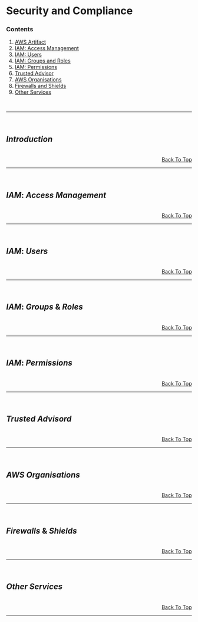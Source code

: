 # Security and Compliance <a id="top"></a>

### Contents
1. [AWS Artifact](#one)
2. [IAM: Access Management](#two)
3. [IAM: Users](#three)
4. [IAM: Groups and Roles](#four)
5. [IAM: Permissions](#five)
6. [Trusted Advisor](#six)
7. [AWS Organisations](#seven)
8. [Firewalls and Shields](#eight)
9. [Other Services](#nine)


<br/>

---

<br/>

## $Introduction$ <a id="one"></a>


<br/>

<div style="text-align:right;">
<a href="#top">Back To Top</a>
</div>

---

<br/>

## $IAM:$ $Access$ $Management$ <a id="two"></a>

<br/>

<div style="text-align:right;">
<a href="#top">Back To Top</a>
</div>

---

<br/>

## $IAM:$ $Users$ <a id="three"></a>


<br/>

<div style="text-align:right;">
<a href="#top">Back To Top</a>
</div>

---

<br/>

## $IAM:$ $Groups$ & $Roles$ <a id="four"></a>


<br/>

<div style="text-align:right;">
<a href="#top">Back To Top</a>
</div>

---

<br/>

## $IAM:$ $Permissions$ <a id="five"></a>


<br/>

<div style="text-align:right;">
<a href="#top">Back To Top</a>
</div>

---

<br/>


## $Trusted$ $Advisord$ <a id="six"></a>


<br/>

<div style="text-align:right;">
<a href="#top">Back To Top</a>
</div>

---

<br/>


## $AWS$ $Organisations$ <a id="seven"></a>


<br/>

<div style="text-align:right;">
<a href="#top">Back To Top</a>
</div>

---

<br/>


## $Firewalls$ & $Shields$ <a id="eight"></a>


<br/>

<div style="text-align:right;">
<a href="#top">Back To Top</a>
</div>

---

<br/>


## $Other$ $Services$ <a id="nine"></a>


<br/>

<div style="text-align:right;">
<a href="#top">Back To Top</a>
</div>

---

<br/>
